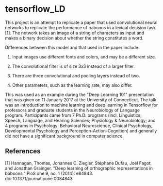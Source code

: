 # tensorflow_LD

This project is an attempt to replicate a paper that used convolutional neural networks to replicate the performance of baboons in a lexical decision task [1]. The network takes an image of a string of characters as input and makes a binary decision about whether the string constitutes a word.

Differences between this model and that used in the paper include:

1. Input images use different fonts and colors, and may be a different size.

2. The convolutional filter is of size 3x3 instead of a larger filter.

3. There are three convolutional and pooling layers instead of two.

4. Other parameters, such as the learning rate, may also differ.

This was used as an example during the "Deep Learning 101" presentation that was given on 11 January 2017 at the University of Connecticut. The talk was an introduction to machine learning and deep learning in Tensorflow for professors and graduate students in the Neurobiology of Language program. Participants came from 7 Ph.D. programs (incl. Linguistics; Speech, Language, and Hearing Sciences; Physiology & Neurobiology; and 4 programs in Psychology: Behavioral Neuroscience, Clinical Psychology, Developmental Psychology and Perception-Action-Cognition) and generally did not have a significant background in computer science.

## References
[1] Hannagan, Thomas, Johannes C. Ziegler, Stéphane Dufau, Joël Fagot, and Jonathan Grainger. "Deep learning of orthographic representations in baboons." PloS one 9, no. 1 (2014): e84843. doi:10.1371/journal.pone.0084843
